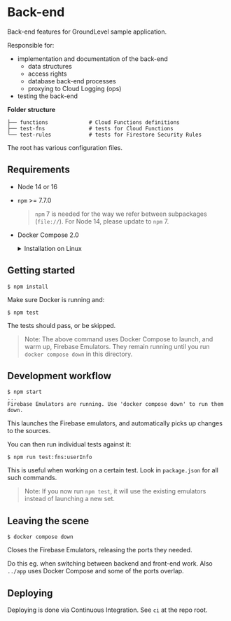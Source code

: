 # Back-end

Back-end features for GroundLevel sample application.

Responsible for:

- implementation and documentation of the back-end
   - data structures
   - access rights
   - database back-end processes 
   - proxying to Cloud Logging (ops)
- testing the back-end

**Folder structure**

```
├── functions             # Cloud Functions definitions
├── test-fns              # tests for Cloud Functions
└── test-rules            # tests for Firestore Security Rules
```

The root has various configuration files.

## Requirements

- Node 14 or 16
- `npm` >= 7.7.0

   >`npm` 7 is needed for the way we refer between subpackages (`file://`). For Node 14, please update to `npm` 7.

- Docker Compose 2.0

	<details><summary>Installation on Linux</summary>
   DC 2.0 comes with Docker Desktop for Windows and Mac. The Linux version
   needs to be separately installed, for now.
   
   - [Compose v2 Release Candidate](https://docs.docker.com/compose/cli-command/) (Docker docs)
   - [Install on Linux](https://docs.docker.com/compose/cli-command/#install-on-linux)
	</details>
	
<!-- 
developed with:
- macOS 11.5
- node 16.8
- npm 7.21

- Docker Desktop 4.0.0 with: 1 CPU core, 1.5 GB RAM
-->


## Getting started

```
$ npm install
```

Make sure Docker is running and:

```
$ npm test
```

The tests should pass, or be skipped.

>Note: The above command uses Docker Compose to launch, and warm up, Firebase Emulators. They remain running until you run `docker compose down` in this directory.


## Development workflow

```
$ npm start
...
Firebase Emulators are running. Use 'docker compose down' to run them down.

```

This launches the Firebase emulators, and automatically picks up changes to the sources.

You can then run individual tests against it:

```
$ npm run test:fns:userInfo
```

This is useful when working on a certain test. Look in `package.json` for all such commands.

>Note: If you now run `npm test`, it will use the existing emulators instead of launching a new set.


## Leaving the scene

```
$ docker compose down
```

Closes the Firebase Emulators, releasing the ports they needed.

Do this eg. when switching between backend and front-end work. Also `../app` uses Docker Compose and some of the ports overlap.


## Deploying

Deploying is done via Continuous Integration. See `ci` at the repo root.
